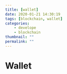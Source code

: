 ```yaml
---
title: [wallet]
date: 2020-01-21 14:30:19
tags: [blockchain, wallet]
categories: 
    - develope
    - blockchain
thumbnail: ""
permalink: ""
---
```

# Wallet
#
